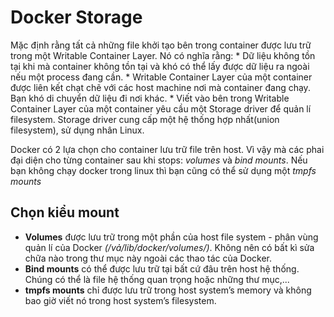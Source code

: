 # Docker Storage

Mặc định rằng tất cả những file khởi tạo bên trong container được lưu trữ trong một Writable Container Layer. Nó có nghĩa rằng:
    * Dữ liệu không tồn tại khi mà container không tồn tại và khó có thể lấy được dữ liệu ra ngoài nếu một process đang cần.
    * Writable Container Layer của một container được liên kết chạt chẽ với các host machine nơi mà container đang chạy. Bạn khó di chuyển dữ liệu đi nơi khác.
    * Viết vào bên trong Writable Container Layer của một container yêu cầu một Storage driver để quản lí filesystem. Storage driver cung cấp một hệ thống hợp nhất(union filesystem), sử dụng nhân Linux. 

Docker có 2 lựa chọn cho container lưu trữ file trên host. Vì vậy mà các phai đại diện cho từng container sau khi stops: _volumes_ và _bind mounts_. Nếu bạn không chạy docker trong linux thì bạn cũng có thể sử dụng một _tmpfs mounts_

## Chọn kiểu mount 

* **Volumes** được lưu trữ trong một phần của host file system - phân vùng quản lí của Docker _(/vả/lib/docker/volumes/)_. Không nên có bất kì sửa chữa nào trong thư mục này ngoài các thao tác của Docker.
* **Bind mounts** có thể được lưu trữ tại bất cứ đâu trên host hệ thống. Chúng có thể là file hệ thống quan trọng hoặc những thư mục,...
* **tmpfs mounts** chỉ được lưu trữ trong host system’s memory và không bao giờ viết nó trong host system’s filesystem.


